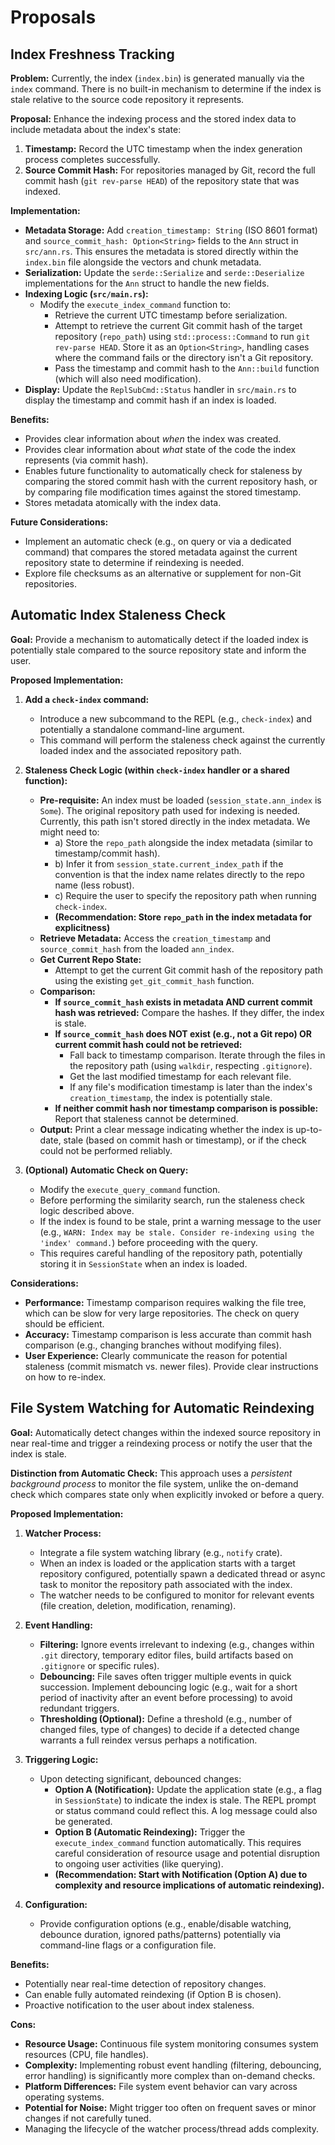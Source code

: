 # Proposals

## Index Freshness Tracking

**Problem:** Currently, the index (`index.bin`) is generated manually via the `index` command. There is no built-in mechanism to determine if the index is stale relative to the source code repository it represents.

**Proposal:** Enhance the indexing process and the stored index data to include metadata about the index's state:

1.  **Timestamp:** Record the UTC timestamp when the index generation process completes successfully.
2.  **Source Commit Hash:** For repositories managed by Git, record the full commit hash (`git rev-parse HEAD`) of the repository state that was indexed.

**Implementation:**

*   **Metadata Storage:** Add `creation_timestamp: String` (ISO 8601 format) and `source_commit_hash: Option<String>` fields to the `Ann` struct in `src/ann.rs`. This ensures the metadata is stored directly within the `index.bin` file alongside the vectors and chunk metadata.
*   **Serialization:** Update the `serde::Serialize` and `serde::Deserialize` implementations for the `Ann` struct to handle the new fields.
*   **Indexing Logic (`src/main.rs`):**
    *   Modify the `execute_index_command` function to:
        *   Retrieve the current UTC timestamp before serialization.
        *   Attempt to retrieve the current Git commit hash of the target repository (`repo_path`) using `std::process::Command` to run `git rev-parse HEAD`. Store it as an `Option<String>`, handling cases where the command fails or the directory isn't a Git repository.
        *   Pass the timestamp and commit hash to the `Ann::build` function (which will also need modification).
*   **Display:** Update the `ReplSubCmd::Status` handler in `src/main.rs` to display the timestamp and commit hash if an index is loaded.

**Benefits:**

*   Provides clear information about *when* the index was created.
*   Provides clear information about *what* state of the code the index represents (via commit hash).
*   Enables future functionality to automatically check for staleness by comparing the stored commit hash with the current repository hash, or by comparing file modification times against the stored timestamp.
*   Stores metadata atomically with the index data.

**Future Considerations:**

*   Implement an automatic check (e.g., on query or via a dedicated command) that compares the stored metadata against the current repository state to determine if reindexing is needed.
*   Explore file checksums as an alternative or supplement for non-Git repositories. 

## Automatic Index Staleness Check

**Goal:** Provide a mechanism to automatically detect if the loaded index is potentially stale compared to the source repository state and inform the user.

**Proposed Implementation:**

1.  **Add a `check-index` command:**
    *   Introduce a new subcommand to the REPL (e.g., `check-index`) and potentially a standalone command-line argument.
    *   This command will perform the staleness check against the currently loaded index and the associated repository path.

2.  **Staleness Check Logic (within `check-index` handler or a shared function):**
    *   **Pre-requisite:** An index must be loaded (`session_state.ann_index` is `Some`). The original repository path used for indexing is needed. Currently, this path isn't stored directly in the index metadata. We might need to:
        *   a) Store the `repo_path` alongside the index metadata (similar to timestamp/commit hash).
        *   b) Infer it from `session_state.current_index_path` if the convention is that the index name relates directly to the repo name (less robust).
        *   c) Require the user to specify the repository path when running `check-index`.
        *   **(Recommendation: Store `repo_path` in the index metadata for explicitness)**
    *   **Retrieve Metadata:** Access the `creation_timestamp` and `source_commit_hash` from the loaded `ann_index`.
    *   **Get Current Repo State:**
        *   Attempt to get the current Git commit hash of the repository path using the existing `get_git_commit_hash` function.
    *   **Comparison:**
        *   **If `source_commit_hash` exists in metadata AND current commit hash was retrieved:** Compare the hashes. If they differ, the index is stale.
        *   **If `source_commit_hash` does NOT exist (e.g., not a Git repo) OR current commit hash could not be retrieved:**
            *   Fall back to timestamp comparison. Iterate through the files in the repository path (using `walkdir`, respecting `.gitignore`).
            *   Get the last modified timestamp for each relevant file.
            *   If any file's modification timestamp is later than the index's `creation_timestamp`, the index is potentially stale.
        *   **If neither commit hash nor timestamp comparison is possible:** Report that staleness cannot be determined.
    *   **Output:** Print a clear message indicating whether the index is up-to-date, stale (based on commit hash or timestamp), or if the check could not be performed reliably.

3.  **(Optional) Automatic Check on Query:**
    *   Modify the `execute_query_command` function.
    *   Before performing the similarity search, run the staleness check logic described above.
    *   If the index is found to be stale, print a warning message to the user (e.g., `WARN: Index may be stale. Consider re-indexing using the 'index' command.`) before proceeding with the query.
    *   This requires careful handling of the repository path, potentially storing it in `SessionState` when an index is loaded.

**Considerations:**

*   **Performance:** Timestamp comparison requires walking the file tree, which can be slow for very large repositories. The check on query should be efficient.
*   **Accuracy:** Timestamp comparison is less accurate than commit hash comparison (e.g., changing branches without modifying files).
*   **User Experience:** Clearly communicate the reason for potential staleness (commit mismatch vs. newer files). Provide clear instructions on how to re-index. 

## File System Watching for Automatic Reindexing

**Goal:** Automatically detect changes within the indexed source repository in near real-time and trigger a reindexing process or notify the user that the index is stale.

**Distinction from Automatic Check:** This approach uses a *persistent background process* to monitor the file system, unlike the on-demand check which compares state only when explicitly invoked or before a query.

**Proposed Implementation:**

1.  **Watcher Process:**
    *   Integrate a file system watching library (e.g., `notify` crate).
    *   When an index is loaded or the application starts with a target repository configured, potentially spawn a dedicated thread or async task to monitor the repository path associated with the index.
    *   The watcher needs to be configured to monitor for relevant events (file creation, deletion, modification, renaming).

2.  **Event Handling:**
    *   **Filtering:** Ignore events irrelevant to indexing (e.g., changes within `.git` directory, temporary editor files, build artifacts based on `.gitignore` or specific rules).
    *   **Debouncing:** File saves often trigger multiple events in quick succession. Implement debouncing logic (e.g., wait for a short period of inactivity after an event before processing) to avoid redundant triggers.
    *   **Thresholding (Optional):** Define a threshold (e.g., number of changed files, type of changes) to decide if a detected change warrants a full reindex versus perhaps a notification.

3.  **Triggering Logic:**
    *   Upon detecting significant, debounced changes:
        *   **Option A (Notification):** Update the application state (e.g., a flag in `SessionState`) to indicate the index is stale. The REPL prompt or status command could reflect this. A log message could also be generated.
        *   **Option B (Automatic Reindexing):** Trigger the `execute_index_command` function automatically. This requires careful consideration of resource usage and potential disruption to ongoing user activities (like querying).
        *   **(Recommendation: Start with Notification (Option A) due to complexity and resource implications of automatic reindexing).**

4.  **Configuration:**
    *   Provide configuration options (e.g., enable/disable watching, debounce duration, ignored paths/patterns) potentially via command-line flags or a configuration file.

**Benefits:**

*   Potentially near real-time detection of repository changes.
*   Can enable fully automated reindexing (if Option B is chosen).
*   Proactive notification to the user about index staleness.

**Cons:**

*   **Resource Usage:** Continuous file system monitoring consumes system resources (CPU, file handles).
*   **Complexity:** Implementing robust event handling (filtering, debouncing, error handling) is significantly more complex than on-demand checks.
*   **Platform Differences:** File system event behavior can vary across operating systems.
*   **Potential for Noise:** Might trigger too often on frequent saves or minor changes if not carefully tuned.
*   Managing the lifecycle of the watcher process/thread adds complexity. 